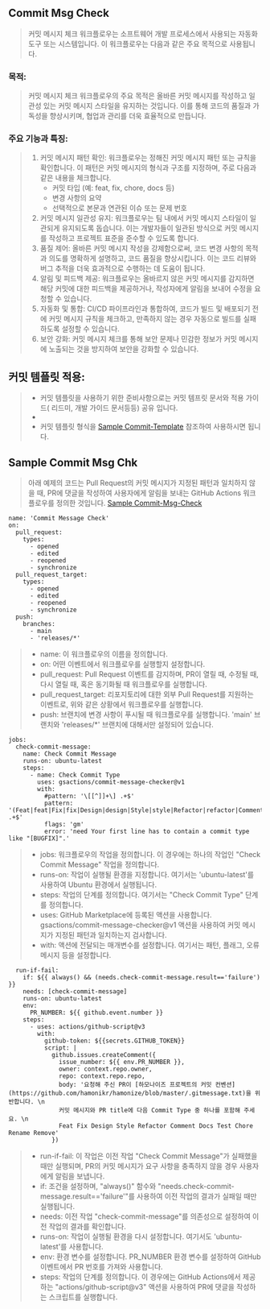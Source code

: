 
## Commit Msg Check
> 커밋 메시지 체크 워크플로우는 소프트웨어 개발 프로세스에서 사용되는 자동화 도구 또는 시스템입니다. 이 워크플로우는 다음과 같은 주요 목적으로 사용됩니다.

### 목적:
> 커밋 메시지 체크 워크플로우의 주요 목적은 올바른 커밋 메시지를 작성하고 일관성 있는 커밋 메시지 스타일을 유지하는 것입니다. 이를 통해 코드의 품질과 가독성을 향상시키며, 협업과 관리를 더욱 효율적으로 만듭니다.

### 주요 기능과 특징:

> 1. 커밋 메시지 패턴 확인: 워크플로우는 정해진 커밋 메시지 패턴 또는 규칙을 확인합니다. 이 패턴은 커밋 메시지의 형식과 구조를 지정하며, 주로 다음과 같은 내용을 체크합니다.
>     * 커밋 타입 (예: feat, fix, chore, docs 등)  
>     * 변경 사항의 요약
>     * 선택적으로 본문과 연관된 이슈 또는 문제 번호
> 2. 커밋 메시지 일관성 유지: 워크플로우는 팀 내에서 커밋 메시지 스타일이 일관되게 유지되도록 돕습니다. 이는 개발자들이 일관된 방식으로 커밋 메시지를 작성하고 프로젝트 표준을 준수할 수 있도록 합니다.
> 3. 품질 제어: 올바른 커밋 메시지 작성을 강제함으로써, 코드 변경 사항의 목적과 의도를 명확하게 설명하고, 코드 품질을 향상시킵니다. 이는 코드 리뷰와 버그 추적을 더욱 효과적으로 수행하는 데 도움이 됩니다.
> 4. 알림 및 피드백 제공: 워크플로우는 올바르지 않은 커밋 메시지를 감지하면 해당 커밋에 대한 피드백을 제공하거나, 작성자에게 알림을 보내어 수정을 요청할 수 있습니다.
> 5. 자동화 및 통합: CI/CD 파이프라인과 통합하여, 코드가 빌드 및 배포되기 전에 커밋 메시지 규칙을 체크하고, 만족하지 않는 경우 자동으로 빌드를 실패하도록 설정할 수 있습니다.
> 6. 보안 강화: 커밋 메시지 체크를 통해 보안 문제나 민감한 정보가 커밋 메시지에 노출되는 것을 방지하여 보안을 강화할 수 있습니다.

## 커밋 템플릿 적용:
> * 커밋 템플릿을 사용하기 위한 준비사항으로는 커밋 템프릿 문서와 적용 가이드( 리드미, 개발 가이드 문서등등) 공유 입니다. 
> * 
> * 커밋 템플릿 형식을 [Sample Commit-Template](https://github.com/gon1942/how2github/blob/main/05.how2-template/commit_template.md) 참조하여 사용하시면 됩니다. 
> 
## Sample Commit Msg Chk
>  아래 예제의 코드는 Pull Request의 커밋 메시지가 지정된 패턴과 일치하지 않을 때, PR에 댓글을 작성하여 사용자에게 알림을 보내는 GitHub Actions 워크플로우를 정의한 것입니다.
> [Sample Commit-Msg-Check](https://github.com/gon1942/how2github/blob/main/04.how2-actions/05_Sample_CommitMsgChk.yml)

```
name: 'Commit Message Check'
on:
  pull_request:
    types:
      - opened
      - edited
      - reopened
      - synchronize
  pull_request_target:
    types:
      - opened
      - edited
      - reopened
      - synchronize
  push:
    branches:
      - main
      - 'releases/*'
```
> * name: 이 워크플로우의 이름을 정의합니다.
> * on: 어떤 이벤트에서 워크플로우를 실행할지 설정합니다.
> * pull_request: Pull Request 이벤트를 감지하며, PR이 열릴 때, 수정될 때, 다시 열릴 때, 혹은 동기화될 때 워크플로우를 실행합니다.
> * pull_request_target: 리포지토리에 대한 외부 Pull Request를 지원하는 이벤트로, 위와 같은 상황에서 워크플로우를 실행합니다.
> * push: 브랜치에 변경 사항이 푸시될 때 워크플로우를 실행합니다. 'main' 브랜치와 'releases/*' 브랜치에 대해서만 설정되어 있습니다.

```
jobs:
  check-commit-message:
    name: Check Commit Message
    runs-on: ubuntu-latest
    steps:
      - name: Check Commit Type
        uses: gsactions/commit-message-checker@v1
        with:
          #pattern: '\[[^]]+\] .+$'
          pattern: '(Feat|feat|Fix|fix|Design|design|Style|style|Refactor|refactor|Comment|comment|Docs|docs|Test|test|Chore|chore|Rename|rename|Remove|remove) .+$'
          flags: 'gm'
          error: 'need Your first line has to contain a commit type like "[BUGFIX]".'
```
> * jobs: 워크플로우의 작업을 정의합니다. 이 경우에는 하나의 작업인 "Check Commit Message" 작업을 정의합니다.
> * runs-on: 작업이 실행될 환경을 지정합니다. 여기서는 'ubuntu-latest'를 사용하여 Ubuntu 환경에서 실행됩니다.
> * steps: 작업의 단계를 정의합니다. 여기서는 "Check Commit Type" 단계를 정의합니다.
> * uses: GitHub Marketplace에 등록된 액션을 사용합니다. gsactions/commit-message-checker@v1 액션을 사용하여 커밋 메시지가 지정된 패턴과 일치하는지 검사합니다.
> * with: 액션에 전달되는 매개변수를 설정합니다. 여기서는 패턴, 플래그, 오류 메시지 등을 설정합니다.

```
  run-if-fail:
    if: ${{ always() && (needs.check-commit-message.result=='failure') }}
    needs: [check-commit-message]
    runs-on: ubuntu-latest
    env: 
      PR_NUMBER: ${{ github.event.number }}
    steps:
      - uses: actions/github-script@v3
        with:
          github-token: ${{secrets.GITHUB_TOKEN}}
          script: |
            github.issues.createComment({
              issue_number: ${{ env.PR_NUMBER }},
              owner: context.repo.owner,
              repo: context.repo.repo,
              body: '요청해 주신 PR이 [하모나이즈 프로젝트의 커밋 컨벤션](https://github.com/hamonikr/hamonize/blob/master/.gitmessage.txt)을 위반합니다. \n
              커밋 메시지와 PR title에 다음 Commit Type 중 하나를 포함해 주세요. \n
              Feat Fix Design Style Refactor Comment Docs Test Chore Rename Remove'
            })
``` 
> * run-if-fail: 이 작업은 이전 작업 "Check Commit Message"가 실패했을 때만 실행되며, PR의 커밋 메시지가 요구 사항을 충족하지 않을 경우 사용자에게 알림을 보냅니다.
> * if: 조건을 설정하며, "always()" 함수와 "needs.check-commit-message.result=='failure'"를 사용하여 이전 작업의 결과가 실패일 때만 실행됩니다.
> * needs: 이전 작업 "check-commit-message"를 의존성으로 설정하여 이전 작업의 결과를 확인합니다.
> * runs-on: 작업이 실행될 환경을 다시 설정합니다. 여기서도 'ubuntu-latest'를 사용합니다.
> * env: 환경 변수를 설정합니다. PR_NUMBER 환경 변수를 설정하여 GitHub 이벤트에서 PR 번호를 가져와 사용합니다.
> * steps: 작업의 단계를 정의합니다. 이 경우에는 GitHub Actions에서 제공하는 "actions/github-script@v3" 액션을 사용하여 PR에 댓글을 작성하는 스크립트를 실행합니다.
